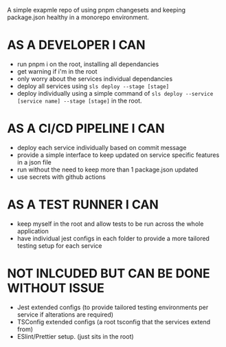 A simple exapmle repo of using pnpm changesets and keeping package.json healthy in a monorepo environment.

# AS A DEVELOPER I CAN

- run pnpm i on the root, installing all dependancies
- get warning if i'm in the root
- only worry about the services individual dependancies
- deploy all services using `sls deploy --stage [stage]`
- deploy individually using a simple command of `sls deploy --service [service name] --stage [stage]` in the root.

# AS A CI/CD PIPELINE I CAN

- deploy each service individually based on commit message
- provide a simple interface to keep updated on service specific features in a json file
- run without the need to keep more than 1 package.json updated
- use secrets with github actions

# AS A TEST RUNNER I CAN

- keep myself in the root and allow tests to be run across the whole application
- have individual jest configs in each folder to provide a more tailored testing setup for each service

# NOT INLCUDED BUT CAN BE DONE WITHOUT ISSUE

- Jest extended configs (to provide tailored testing environments per service if alterations are required)
- TSConfig extended configs (a root tsconfig that the services extend from)
- ESlint/Prettier setup. (just sits in the root)

